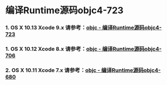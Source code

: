 # 编译Runtime源码objc4-723

### 1. OS X 10.13 Xcode 9.x 请参考：[objc - 编译Runtime源码objc4-723]()

### 1. OS X 10.12 Xcode 8.x 请参考：[objc - 编译Runtime源码objc4-706](http://blog.csdn.net/WOTors/article/details/54426316?locationNum=7&fps=1)

### 2. OS X 10.11 Xcode 7.x 请参考：[objc - 编译Runtime源码objc4-680](https://blog.csdn.net/wotors/article/details/52489464)
